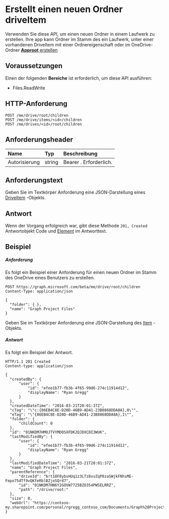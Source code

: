 # <a name="create-a-new-folder-driveitem"></a>Erstellt einen neuen Ordner driveItem

Verwenden Sie diese API, um einen neuen Ordner in einem Laufwerk zu erstellen. Ihre app kann Ordner im Stamm des ein Laufwerk, unter einer vorhandenen DriveItem mit einer Ordnereigenschaft oder im OneDrive-Ordner [ **Approot** erstellen](https://dev.onedrive.com/misc/appfolder.htm)

## <a name="prerequisites"></a>Voraussetzungen
Einen der folgenden **Bereiche** ist erforderlich, um diese API ausführen:

  * Files.ReadWrite

## <a name="http-request"></a>HTTP-Anforderung
<!-- { "blockType": "ignored" } -->
```http
POST /me/drive/root/children
POST /me/drive/items/<id>/children
POST /me/drives/<id>/root/children
```

## <a name="request-headers"></a>Anforderungsheader

| Name          | Typ   | Beschreibung               |
|:--------------|:-------|:--------------------------|
| Autorisierung | string | Bearer <token>. Erforderlich. |


## <a name="request-body"></a>Anforderungstext
Geben Sie im Textkörper Anforderung eine JSON-Darstellung eines [DriveItem](../resources/driveitem.md) -Objekts.


## <a name="response"></a>Antwort
Wenn der Vorgang erfolgreich war, gibt diese Methode `201, Created` Antwortobjekt Code und [Element](../resources/driveitem.md) im Antworttext.

## <a name="example"></a>Beispiel

##### <a name="request"></a>Anforderung

Es folgt ein Beispiel einer Anforderung für einen neuen Ordner im Stamm des OneDrive eines Benutzers zu erstellen.

<!-- {
  "blockType": "request",
  "name": "create_item_from_item"
}-->
```http
POST https://graph.microsoft.com/beta/me/drive/root/children
Content-Type: application/json

{
  "folder": { },
  "name": "Graph Project Files"
}
```
Geben Sie im Textkörper Anforderung eine JSON-Darstellung des [Item](../resources/driveitem.md) -Objekts.

##### <a name="response"></a>Antwort
Es folgt ein Beispiel der Antwort.

<!-- {
  "blockType": "response",
  "truncated": true,
  "@odata.type": "microsoft.graph.driveItem"
} -->
```http
HTTP/1.1 201 Created
Content-type: application/json

{
  "createdBy": {
      "user": {
          "id": "efee1b77-fb3b-4f65-99d6-274c11914d12",
          "displayName": "Ryan Gregg"
      }
  },
  "createdDateTime": "2016-03-21T20:01:37Z",
  "cTag": "\"c:{86EB4C8E-D20D-46B9-AD41-23B8868DDA8A},0\"",
  "eTag": "\"{86EB4C8E-D20D-46B9-AD41-23B8868DDA8A},1\"",
  "folder": {
      "childCount": 0
  },
  "id": "01NKDM7HMOJTVYMDOSXFDK2QJDXCDI3WUK",
  "lastModifiedBy": {
      "user": {
          "id": "efee1b77-fb3b-4f65-99d6-274c11914d12",
          "displayName": "Ryan Gregg"
      }
  },
  "lastModifiedDateTime": "2016-03-21T20:01:37Z",
  "name": "Graph Project Files",
  "parentReference": {
      "driveId": "b!t18F8ybsHUq1z3LTz8xvZqP8zaSWjkFNhsME-Fepo75dTf9vQKfeRblBZjoSQrd7",
      "id": "01NKDM7HN6Y2GOVW7725BZO354PWSELRRZ",
      "path": "/drive/root:"
  },
  "size": 0,
  "webUrl": "https://contoso-my.sharepoint.com/personal/rgregg_contoso_com/Documents/Graph%20Project%20Files"
}
```

<!-- uuid: 8fcb5dbc-d5aa-4681-8e31-b001d5168d79
2015-10-25 14:57:30 UTC -->
<!-- {
  "type": "#page.annotation",
  "description": "Create children",
  "keywords": "",
  "section": "documentation",
  "tocPath": "OneDrive/Item/Create folder"
}-->
